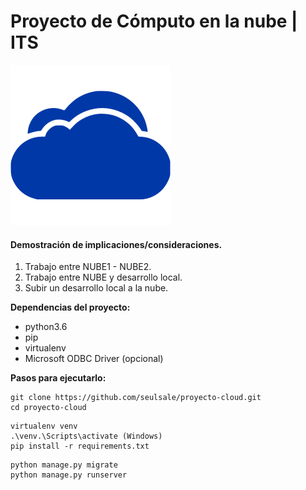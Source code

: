 # Proyecto de Cómputo en la nube | ITS

![alt text](https://raw.githubusercontent.com/seulsale/proyecto-cloud/master/static/images/cloud.png?token=AE5JUXTH2JEKQIYUQSCUCWS6QJUNE "Cloud Icon")

#### Demostración de implicaciones/consideraciones.

1. Trabajo entre NUBE1 - NUBE2.
2. Trabajo entre NUBE y desarrollo local.
3. Subir un desarrollo local a la nube.

**Dependencias del proyecto:**
- python3.6
- pip
- virtualenv
- Microsoft ODBC Driver (opcional)

**Pasos para ejecutarlo:**
```
git clone https://github.com/seulsale/proyecto-cloud.git
cd proyecto-cloud
```
```
virtualenv venv
.\venv.\Scripts\activate (Windows)
pip install -r requirements.txt
```
```
python manage.py migrate
python manage.py runserver
```

